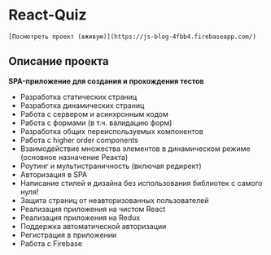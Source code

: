 # React-Quiz

```
[Посмотреть проект (вживую)](https://js-blog-4fbb4.firebaseapp.com/)

```

## Описание проекта

**SPA-приложение для создания и прохождения тестов**

- Разработка статических страниц
- Разработка динамических страниц
- Работа с сервером и асинхронным кодом
- Работа с формами (в т.ч. валидацию форм)
- Разработка общих переиспользуемых компонентов
- Работа с higher order components
- Взаимодействие множества элементов в динамическом режиме (основное назначение Реакта)
- Роутинг и мультистраничность (включая редирект)
- Авторизация в SPA
- Написание стилей и дизайна без использования библиотек с самого нуля!
- Защита страниц от неавторизованных пользователей
- Реализация приложения на чистом React
- Реализация приложения на Redux
- Поддержка автоматической авторизации
- Регистрация в приложении
- Работа с Firebase